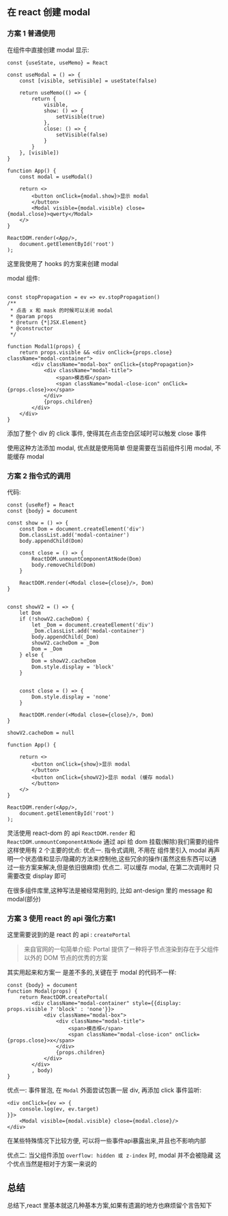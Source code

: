 ## 在 react 创建 modal

###  方案 1 普通使用

在组件中直接创建 modal 显示:
```
const {useState, useMemo} = React

const useModal = () => {
    const [visible, setVisible] = useState(false)

    return useMemo(() => {
        return {
            visible,
            show: () => {
                setVisible(true)
            },
            close: () => {
                setVisible(false)
            }
        }
    }, [visible])
}

function App() {
    const modal = useModal()

    return <>
        <button onClick={modal.show}>显示 modal
        </button>
        <Modal visible={modal.visible} close={modal.close}>qwerty</Modal>
    </>
}

ReactDOM.render(<App/>,
    document.getElementById('root')
);

```

这里我使用了 hooks 的方案来创建 modal 

modal 组件:
```

const stopPropagation = ev => ev.stopPropagation()
/**
 * 点击 x 和 mask 的时候可以关闭 modal
 * @param props
 * @return {*|JSX.Element}
 * @constructor
 */

function Modal1(props) {
    return props.visible && <div onClick={props.close} className="modal-container">
        <div className="modal-box" onClick={stopPropagation}>
            <div className="modal-title">
                <span>模态框</span>
                <span className="modal-close-icon" onClick={props.close}>x</span>
            </div>
            {props.children}
        </div>
    </div>
}
```
添加了整个 div 的 click 事件, 使得其在点击空白区域时可以触发 close 事件

使用这种方法添加 modal, 优点就是使用简单
但是需要在当前组件引用 modal, 不能缓存 modal


### 方案 2 指令式的调用

代码:
```
const {useRef} = React
const {body} = document

const show = () => {
    const Dom = document.createElement('div')
    Dom.classList.add('modal-container')
    body.appendChild(Dom)

    const close = () => {
        ReactDOM.unmountComponentAtNode(Dom)
        body.removeChild(Dom)
    }

    ReactDOM.render(<Modal close={close}/>, Dom)
}


const showV2 = () => {
    let Dom
    if (!showV2.cacheDom) {
        let _Dom = document.createElement('div')
        _Dom.classList.add('modal-container')
        body.appendChild(_Dom)
        showV2.cacheDom = _Dom
        Dom = _Dom
    } else {
        Dom = showV2.cacheDom
        Dom.style.display = 'block'
    }


    const close = () => {
        Dom.style.display = 'none'
    }

    ReactDOM.render(<Modal close={close}/>, Dom)
}

showV2.cacheDom = null

function App() {

    return <>
        <button onClick={show}>显示 modal
        </button>
        <button onClick={showV2}>显示 modal (缓存 modal)
        </button>
    </>
}

ReactDOM.render(<App/>,
    document.getElementById('root')
);
```

灵活使用 react-dom 的 api `ReactDOM.render` 和 `ReactDOM.unmountComponentAtNode`
通过 api 给 dom 挂载(解除)我们需要的组件
这样使用有 2 个主要的优点:
优点一. 指令式调用, 不用在 组件里引入 modal 再声明一个状态值和显示/隐藏的方法来控制他,这些冗余的操作(虽然这些东西可以通过一些方案来解决,但是依旧很麻烦)
优点二. 可以缓存 modal, 在第二次调用时 只需要改变 display 即可

在很多组件库里,这种写法是被经常用到的, 比如 ant-design 里的 message 和 modal(部分)

###  方案 3 使用 react 的 api 强化方案1

这里需要说到的是 react 的 api : `createPortal`

> 来自官网的一句简单介绍: Portal 提供了一种将子节点渲染到存在于父组件以外的 DOM 节点的优秀的方案

其实用起来和方案一 是差不多的,关键在于 modal 的代码不一样:

```
const {body} = document
function Modal(props) {
    return ReactDOM.createPortal(
        <div className="modal-container" style={{display: props.visible ? 'block' : 'none'}}>
            <div className="modal-box">
                <div className="modal-title">
                    <span>模态框</span>
                    <span className="modal-close-icon" onClick={props.close}>x</span>
                </div>
                {props.children}
            </div>
        </div>
        , body)
}
```

优点一: 事件冒泡,  在 `Modal` 外面尝试包裹一层 div, 再添加 click 事件监听:
```
<div onClick={ev => {
    console.log(ev, ev.target)
}}>
    <Modal visible={modal.visible} close={modal.close}/>
</div>
```
在某些特殊情况下比较方便, 可以将一些事件api暴露出来,并且也不影响内部


优点二: 当父组件添加 `overflow: hidden 或 z-index` 时, modal 并不会被隐藏
这个优点当然是相对于方案一来说的


## 总结
总结下,react 里基本就这几种基本方案,如果有遗漏的地方也麻烦留个言告知下
